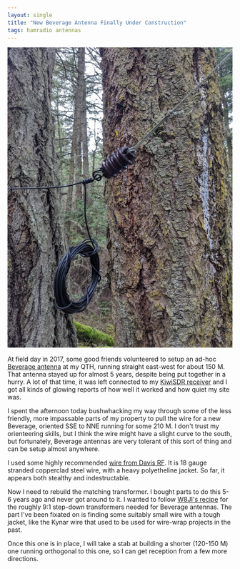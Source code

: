 ```yaml
---
layout: single
title: "New Beverage Antenna Finally Under Construction"
tags: hamradio antennas
---
```


![East end of Beverage](/assets/img/EastBevEnd.jpg "East end of Beverage")

At field day in 2017, some good friends volunteered to setup an ad-hoc
[Beverage antenna](https://en.wikipedia.org/wiki/Beverage_antenna) at
my QTH, running straight east-west for about 150 M. That antenna
stayed up for almost 5 years, despite being put together in a hurry. A
lot of that time, it was left connected to my [KiwiSDR
receiver](http://kiwisdr.gadallah.net:8073) and I got all kinds of
glowing reports of how well it worked and how quiet my site was.

I spent the afternoon today bushwhacking my way through some of the
less friendly, more impassable parts of my property to pull the wire
for a new Beverage, oriented SSE to NNE running for some 210 M. I
don't trust my orienteering skills, but I think the wire might have a
slight curve to the south, but fortunately, Beverage antennas are very
tolerant of this sort of thing and can be setup almost anywhere.

I used some highly recommended [wire from Davis
RF](https://www.davisrf.com/antenna-wire/polystealth.php). It is 18
gauge stranded copperclad steel wire, with a heavy polyetheline
jacket. So far, it appears both stealthy and indestructable.

Now I need to rebuild the matching transformer. I bought parts to do
this 5-6 years ago and never got around to it. I wanted to follow
[W8JI's recipe](http://www.w8ji.com/core_selection.htm) for the
roughly 9:1 step-down transformers needed for Beverage antennas. The
part I've been fixated on is finding some suitably small wire with a
tough jacket, like the Kynar wire that used to be used for wire-wrap
projects in the past.

Once this one is in place, I will take a stab at building a shorter
(120-150 M) one running orthogonal to this one, so I can get
reception from a few more directions.
